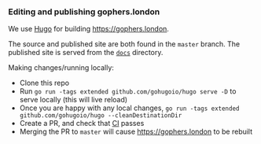 ### Editing and publishing gophers.london

We use [Hugo](https://gohugo.io) for building https://gophers.london.

The source and published site are both found in the `master` branch. The published site is served from the
[`docs`](docs) directory.

Making changes/running locally:

* Clone this repo
* Run `go run -tags extended github.com/gohugoio/hugo serve -D` to serve locally (this will live reload)
* Once you are happy with any local changes, `go run -tags extended github.com/gohugoio/hugo --cleanDestinationDir`
* Create a PR, and check that [CI](https://travis-ci.org/go-london-user-group/gophers.london) passes
* Merging the PR to `master` will cause https://gophers.london to be rebuilt

